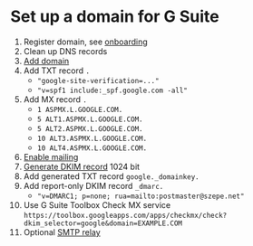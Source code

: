 # Set up a domain for G Suite

1. Register domain, see [onboarding](/Onboarding.md)
1. Clean up DNS records
1. [Add domain](https://admin.google.com/AdminHome#Domains:)
1. Add TXT record `.`
   - `"google-site-verification=..."`
   - `"v=spf1 include:_spf.google.com -all"`
1. Add MX record `.`
   - `1 ASPMX.L.GOOGLE.COM.`
   - `5 ALT1.ASPMX.L.GOOGLE.COM.`
   - `5 ALT2.ASPMX.L.GOOGLE.COM.`
   - `10 ALT3.ASPMX.L.GOOGLE.COM.`
   - `10 ALT4.ASPMX.L.GOOGLE.COM.`
1. [Enable mailing](https://admin.google.com/AdminHome#Domains:)
1. [Generate DKIM record](https://admin.google.com/AdminHome#AppDetails:service=email&flyout=authenticate_email)
   1024 bit
1. Add generated TXT record `google._domainkey.`
1. Add report-only DKIM record `_dmarc.`
   - `"v=DMARC1; p=none; rua=mailto:postmaster@szepe.net"`
1. Use G Suite Toolbox Check MX service  
   `https://toolbox.googleapps.com/apps/checkmx/check?dkim_selector=google&domain=EXAMPLE.COM`
1. Optional [SMTP relay](https://admin.google.com/AdminHome?fral=1#ServiceSettings/service=email&subtab=filters)
